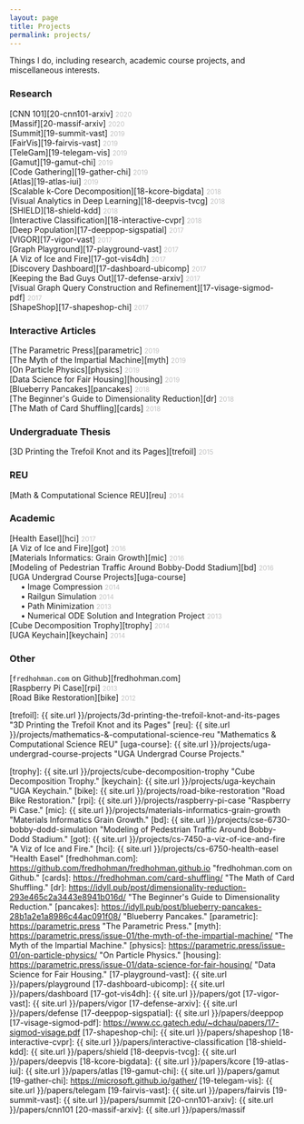 ```yaml
---
layout: page
title: Projects
permalink: projects/
---
```


Things I do, including research, academic course projects, and miscellaneous interests.

### Research
[CNN 101][20-cnn101-arxiv]&nbsp;<small style="color: #c0c0c0">2020</small>  
[Massif][20-massif-arxiv]&nbsp;<small style="color: #c0c0c0">2020</small>  
[Summit][19-summit-vast]&nbsp;<small style="color: #c0c0c0">2019</small>  
[FairVis][19-fairvis-vast]&nbsp;<small style="color: #c0c0c0">2019</small>  
[TeleGam][19-telegam-vis]&nbsp;<small style="color: #c0c0c0">2019</small>  
[Gamut][19-gamut-chi]&nbsp;<small style="color: #c0c0c0">2019</small>  
[Code Gathering][19-gather-chi]&nbsp;<small style="color: #c0c0c0">2019</small>  
[Atlas][19-atlas-iui]&nbsp;<small style="color: #c0c0c0">2019</small>  
[Scalable k-Core Decomposition][18-kcore-bigdata]&nbsp;<small style="color: #c0c0c0">2018</small>  
[Visual Analytics in Deep Learning][18-deepvis-tvcg]&nbsp;<small style="color: #c0c0c0">2018</small>  
[SHIELD][18-shield-kdd]&nbsp;<small style="color: #c0c0c0">2018</small>    
[Interactive Classification][18-interactive-cvpr]&nbsp;<small style="color: #c0c0c0">2018</small>    
[Deep Population][17-deeppop-sigspatial]&nbsp;<small style="color: #c0c0c0">2017</small>    
[VIGOR][17-vigor-vast]&nbsp;<small style="color: #c0c0c0">2017</small>    
[Graph Playground][17-playground-vast]&nbsp;<small style="color: #c0c0c0">2017</small>    
[A Viz of Ice and Fire][17-got-vis4dh]&nbsp;<small style="color: #c0c0c0">2017</small>    
[Discovery Dashboard][17-dashboard-ubicomp]&nbsp;<small style="color: #c0c0c0">2017</small>    
[Keeping the Bad Guys Out][17-defense-arxiv]&nbsp;<small style="color: #c0c0c0">2017</small>    
[Visual Graph Query Construction and Refinement][17-visage-sigmod-pdf]&nbsp;<small style="color: #c0c0c0">2017</small>    
[ShapeShop][17-shapeshop-chi]&nbsp;<small style="color: #c0c0c0">2017</small>  

### Interactive Articles
[The Parametric Press][parametric]&nbsp;<small style="color: #c0c0c0">2019</small>  
[The Myth of the Impartial Machine][myth]&nbsp;<small style="color: #c0c0c0">2019</small>  
[On Particle Physics][physics]&nbsp;<small style="color: #c0c0c0">2019</small>  
[Data Science for Fair Housing][housing]&nbsp;<small style="color: #c0c0c0">2019</small>  
[Blueberry Pancakes][pancakes]&nbsp;<small style="color: #c0c0c0">2018</small>  
[The Beginner's Guide to Dimensionality Reduction][dr]&nbsp;<small style="color: #c0c0c0">2018</small>  
[The Math of Card Shuffling][cards]&nbsp;<small style="color: #c0c0c0">2018</small>  

### Undergraduate Thesis
[3D Printing the Trefoil Knot and its Pages][trefoil]&nbsp;<small style="color: #c0c0c0">2015</small>

### REU
[Math & Computational Science REU][reu]&nbsp;<small style="color: #c0c0c0">2014</small>

### Academic
[Health Easel][hci]&nbsp;<small style="color: #c0c0c0">2017</small>  
[A Viz of Ice and Fire][got]&nbsp;<small style="color: #c0c0c0">2016</small>  
[Materials Informatics: Grain Growth][mic]&nbsp;<small style="color: #c0c0c0">2016</small>  
[Modeling of Pedestrian Traffic Around Bobby-Dodd Stadium][bd]&nbsp;<small style="color: #c0c0c0">2016</small>  
[UGA Undergrad Course Projects][uga-course]  
<span style="margin-right:20px"></span>• Image Compression&nbsp;<small style="color: #c0c0c0">2014</small>  
<span style="margin-right:20px"></span>• Railgun Simulation&nbsp;<small style="color: #c0c0c0">2014</small>  
<span style="margin-right:20px"></span>• Path Minimization&nbsp;<small style="color: #c0c0c0">2013</small>  
<span style="margin-right:20px"></span>• Numerical ODE Solution and Integration Project&nbsp;<small style="color: #c0c0c0">2013</small>  
[Cube Decomposition Trophy][trophy]&nbsp;<small style="color: #c0c0c0">2014</small>  
[UGA Keychain][keychain]&nbsp;<small style="color: #c0c0c0">2014</small>  

### Other
[`fredhohman.com` on Github][fredhohman.com]  
[Raspberry Pi Case][rpi]&nbsp;<small style="color: #c0c0c0">2013</small>  
[Road Bike Restoration][bike]&nbsp;<small style="color: #c0c0c0">2012</small>  

[trefoil]: {{ site.url }}/projects/3d-printing-the-trefoil-knot-and-its-pages "3D Printing the Trefoil Knot and its Pages"
[reu]: {{ site.url }}/projects/mathematics-&-computational-science-reu "Mathematics & Computational Science REU"
[uga-course]: {{ site.url }}/projects/uga-undergrad-course-projects "UGA Undergrad Course Projects."
<!-- [uga-course]: {{ site.url }}/projects/uga-undergrad-course-projects/ "UGA Undergrad Course Projects." -->
[trophy]: {{ site.url }}/projects/cube-decomposition-trophy "Cube Decomposition Trophy."
[keychain]: {{ site.url }}/projects/uga-keychain "UGA Keychain."
[bike]: {{ site.url }}/projects/road-bike-restoration "Road Bike Restoration."
[rpi]: {{ site.url }}/projects/raspberry-pi-case "Raspberry Pi Case."
[mic]: {{ site.url }}/projects/materials-informatics-grain-growth "Materials Informatics Grain Growth."
[bd]: {{ site.url }}/projects/cse-6730-bobby-dodd-simulation "Modeling of Pedestrian Traffic Around Bobby-Dodd Stadium."
[got]: {{ site.url }}/projects/cs-7450-a-viz-of-ice-and-fire "A Viz of Ice and Fire."
[hci]: {{ site.url }}/projects/cs-6750-health-easel "Health Easel"
[fredhohman.com]: https://github.com/fredhohman/fredhohman.github.io "fredhohman.com on Github."
[cards]: https://fredhohman.com/card-shuffling/ "The Math of Card Shuffling."
[dr]: https://idyll.pub/post/dimensionality-reduction-293e465c2a3443e8941b016d/ "The Beginner's Guide to Dimensionality Reduction."
[pancakes]: https://idyll.pub/post/blueberry-pancakes-28b1a2e1a8986c44ac091f08/ "Blueberry Pancakes."
[parametric]: https://parametric.press "The Parametric Press."
[myth]: https://parametric.press/issue-01/the-myth-of-the-impartial-machine/ "The Myth of the Impartial Machine."
[physics]: https://parametric.press/issue-01/on-particle-physics/ "On Particle Physics."
[housing]: https://parametric.press/issue-01/data-science-for-fair-housing/ "Data Science for Fair Housing."
[17-playground-vast]: {{ site.url }}/papers/playground
[17-dashboard-ubicomp]: {{ site.url }}/papers/dashboard
[17-got-vis4dh]: {{ site.url }}/papers/got
[17-vigor-vast]: {{ site.url }}/papers/vigor
[17-defense-arxiv]: {{ site.url }}/papers/defense
[17-deeppop-sigspatial]: {{ site.url }}/papers/deeppop
[17-visage-sigmod-pdf]: https://www.cc.gatech.edu/~dchau/papers/17-sigmod-visage.pdf
[17-shapeshop-chi]: {{ site.url }}/papers/shapeshop
[18-interactive-cvpr]: {{ site.url }}/papers/interactive-classification
[18-shield-kdd]: {{ site.url }}/papers/shield
[18-deepvis-tvcg]: {{ site.url }}/papers/deepvis
[18-kcore-bigdata]: {{ site.url }}/papers/kcore
[19-atlas-iui]: {{ site.url }}/papers/atlas
[19-gamut-chi]: {{ site.url }}/papers/gamut
[19-gather-chi]: https://microsoft.github.io/gather/
[19-telegam-vis]: {{ site.url }}/papers/telegam
[19-fairvis-vast]: {{ site.url }}/papers/fairvis
[19-summit-vast]: {{ site.url }}/papers/summit
[20-cnn101-arxiv]: {{ site.url }}/papers/cnn101
[20-massif-arxiv]: {{ site.url }}/papers/massif
